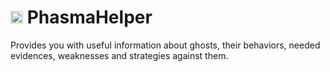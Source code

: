 # <img src=".\core\data\logo.ico" alt="logo" width="20"/> PhasmaHelper

Provides you with useful information about ghosts, their behaviors, 
needed evidences, weaknesses and strategies against them.
